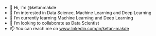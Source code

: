 - 👋 Hi, I’m @ketanmakde
- 👀 I’m interested in Data Science, Machine Learning and Deep Learning
- 🌱 I’m currently learning Machine Learning and Deep Learning
- 💞️ I’m looking to collaborate as Data Scientist
- 📫 You can reach me on www.linkedin.com/in/ketan-makde

<!---
ketanmakde/ketanmakde is a ✨ special ✨ repository because its `README.md` (this file) appears on your GitHub profile.
You can click the Preview link to take a look at your changes.
--->

